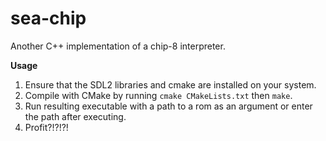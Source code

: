 # sea-chip
Another C++ implementation of a chip-8 interpreter.

**Usage**
1. Ensure that the SDL2 libraries and cmake are installed on your system.
2. Compile with CMake by running `cmake CMakeLists.txt` then `make`.
3. Run resulting executable with a path to a rom as an argument or enter the path after executing.
4. Profit?!?!?!
